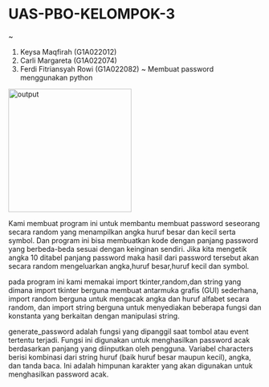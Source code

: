 # UAS-PBO-KELOMPOK-3
~
1. Keysa Maqfirah (G1A022012)
2. Carli Margareta (G1A022074)
3. Ferdi Fitriansyah Rowi (G1A022082)
~
Membuat password menggunakan python

<img width="245" alt="output" src="https://github.com/KeysaMaqfirah/UAS---PBO--KELOMPOK---3/assets/129745155/f895e502-5253-4692-a144-e5096e1e9489">

Kami membuat program ini untuk membantu membuat password seseorang secara random yang menampilkan angka huruf besar dan kecil serta symbol. Dan program ini bisa membuatkan kode dengan panjang password yang berbeda-beda sesuai dengan keinginan sendiri. Jika kita mengetik angka 10 ditabel panjang password maka hasil dari password tersebut akan secara random mengeluarkan angka,huruf besar,huruf kecil dan symbol.

pada program ini kami memakai import tkinter,random,dan string yang dimana import tkinter berguna membuat antarmuka grafis (GUI) sederhana, import random berguna untuk mengacak angka dan huruf alfabet secara random, dan import string berguna untuk menyediakan beberapa fungsi dan konstanta yang berkaitan dengan manipulasi string.

generate_password adalah fungsi yang dipanggil saat tombol atau event tertentu terjadi. Fungsi ini digunakan untuk menghasilkan password acak berdasarkan panjang yang diinputkan oleh pengguna. Variabel characters berisi kombinasi dari string huruf (baik huruf besar maupun kecil), angka, dan tanda baca. Ini adalah himpunan karakter yang akan digunakan untuk menghasilkan password acak.
